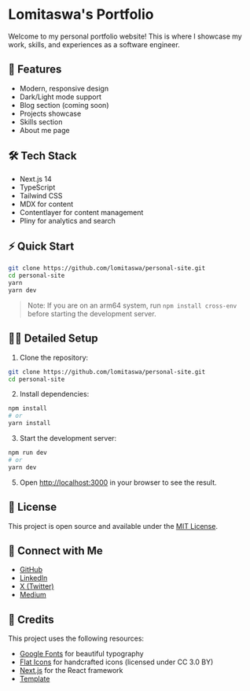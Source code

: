 # Lomitaswa's Portfolio

Welcome to my personal portfolio website! This is where I showcase my work, skills, and experiences as a software engineer.

## 🚀 Features

- Modern, responsive design
- Dark/Light mode support
- Blog section (coming soon)
- Projects showcase
- Skills section
- About me page

## 🛠️ Tech Stack

- Next.js 14
- TypeScript
- Tailwind CSS
- MDX for content
- Contentlayer for content management
- Pliny for analytics and search

## ⚡ Quick Start

```bash
git clone https://github.com/lomitaswa/personal-site.git
cd personal-site
yarn
yarn dev
```

> Note: If you are on an arm64 system, run `npm install cross-env` before starting the development server.

## 🏃‍♂️ Detailed Setup

1. Clone the repository:
```bash
git clone https://github.com/lomitaswa/personal-site.git
cd personal-site
```

2. Install dependencies:
```bash
npm install
# or
yarn install
```

3. Start the development server:
```bash
npm run dev
# or
yarn dev
```

5. Open [http://localhost:3000](http://localhost:3000) in your browser to see the result.

## 📄 License

This project is open source and available under the [MIT License](LICENSE).

## 👋 Connect with Me

- [GitHub](https://github.com/lomitaswa)
- [LinkedIn](https://www.linkedin.com/in/lomitaswa-suna/)
- [X (Twitter)](https://x.com/lomitaswa)
- [Medium](https://medium.com/@lomitaswa.suna)

## 🙏 Credits

This project uses the following resources:

- [Google Fonts](https://fonts.google.com/) for beautiful typography
- [Flat Icons](https://www.flaticon.com/) for handcrafted icons (licensed under CC 3.0 BY)
- [Next.js](https://nextjs.org/) for the React framework
- [Template](https://github.com/timlrx/tailwind-nextjs-starter-blog)